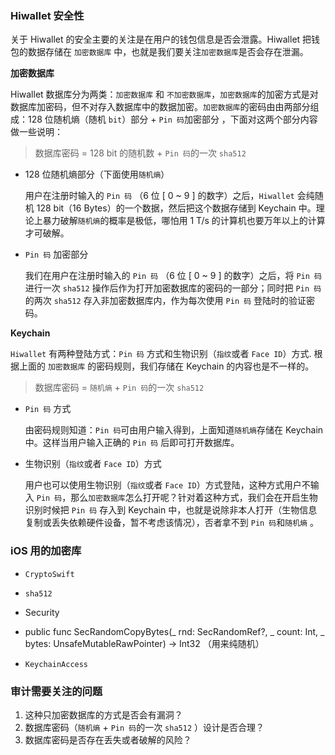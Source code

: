 ### Hiwallet 安全性

关于 Hiwallet 的安全主要的关注是在用户的钱包信息是否会泄露。Hiwallet 把钱包的数据存储在 `加密数据库` 中，也就是我们要关注`加密数据库`是否会存在泄漏。

**加密数据库**

Hiwallet 数据库分为两类：`加密数据库` 和 `不加密数据库`，`加密数据库`的加密方式是对数据库加密码，但不对存入数据库中的数据加密。`加密数据库`的密码由由两部分组成：128 位随机熵（随机 `bit`）部分 + `Pin 码`加密部分 ，下面对这两个部分内容做一些说明：

> 数据库密码 = 128 bit 的随机数 + `Pin 码`的一次 `sha512` 

- 128 位随机熵部分（下面使用`随机熵`）

	用户在注册时输入的 `Pin 码` （6 位 [ 0 ~ 9 ] 的数字）之后，`Hiwallet` 会纯随机 128 bit（16 Bytes）的一个数据，然后把这个数据存储到 Keychain 中。理论上暴力破解`随机熵`的概率是极低，哪怕用 1 T/s 的计算机也要万年以上的计算才可破解。

- `Pin 码` 加密部分

	我们在用户在注册时输入的 `Pin 码` （6 位 [ 0 ~ 9 ] 的数字）之后，将 `Pin 码` 进行一次 `sha512` 操作后作为打开加密数据库的密码的一部分；同时把 `Pin 码` 的两次 `sha512` 存入非加密数据库内，作为每次使用 `Pin 码` 登陆时的验证密码。

**Keychain**

`Hiwallet` 有两种登陆方式：`Pin 码` 方式和生物识别（`指纹`或者 `Face ID`）方式. 根据上面的 `加密数据库` 的密码规则，我们存储在 Keychain 的内容也是不一样的。

> 数据库密码 = `随机熵` + `Pin 码`的一次 `sha512` 

- `Pin 码` 方式

	由密码规则知道：`Pin 码`可由用户输入得到，上面知道`随机熵`存储在 Keychain 中。这样当用户输入正确的 `Pin 码` 后即可打开数据库。
	
- 生物识别（`指纹`或者 `Face ID`）方式

	用户也可以使用生物识别（`指纹`或者 `Face ID`）方式登陆，这种方式用户不输入 `Pin 码`，那么`加密数据库`怎么打开呢？针对着这种方式，我们会在开启生物识别时候把 `Pin 码` 存入到 Keychain 中，也就是说除非本人打开（生物信息复制或丢失依赖硬件设备，暂不考虑该情况），否者拿不到 `Pin 码`和`随机熵` 。

### iOS 用的加密库

- `CryptoSwift`

 + `sha512`

- Security

 + public func SecRandomCopyBytes(_ rnd: SecRandomRef?, _ count: Int, _ bytes: UnsafeMutableRawPointer) -> Int32 （用来纯随机）

- `KeychainAccess`
	
### 审计需要关注的问题

1. 这种只加密数据库的方式是否会有漏洞？
2. 数据库密码（`随机熵` + `Pin 码`的一次 `sha512` ）设计是否合理？
3. 数据库密码是否存在丢失或者破解的风险？